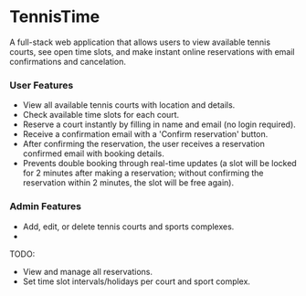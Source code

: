 # TennisTime

A full-stack web application that allows users to view available tennis courts, see open time slots, and make instant online reservations with email confirmations and cancelation.


### User Features
- View all available tennis courts with location and details.
- Check available time slots for each court.
- Reserve a court instantly by filling in name and email (no login required).
- Receive a confirmation email with a 'Confirm reservation' button.
- After confirming the reservation, the user receives a reservation confirmed email with booking details.
- Prevents double booking through real-time updates (a slot will be locked for 2 minutes after making a reservation; without confirming the reservation within 2 minutes, the slot will be free again).

###  Admin Features
- Add, edit, or delete tennis courts and sports complexes.
- 
TODO:
- View and manage all reservations.
- Set time slot intervals/holidays per court and sport complex.
